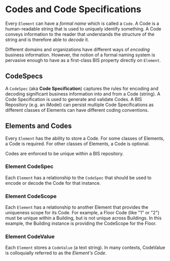# Codes and Code Specifications

Every `Element` can have a *formal name* which is called a `Code`.
A Code is a human-readable string that is used to uniquely identify something.
A Code conveys information to the reader that understands the structure of the string and is therefore able to *decode* it.

Different domains and organizations have different ways of *encoding* business information.
However, the notion of a formal naming system is pervasive enough to have as a first-class BIS property directly on `Element`.

## CodeSpecs

A `CodeSpec` (aka **Code Specification**) captures the rules for encoding and decoding significant business information into and from a Code (string).
A Code Specification is used to generate and validate Codes.
A BIS Repository (e.g. an iModel) can persist multiple Code Specifications as different classes of Elements can have different coding conventions.

## Elements and Codes

Every `Element` has the ability to store a Code. For some classes of Elements, a Code is required.
For other classes of Elements, a Code is optional.

Codes are enforced to be unique within a BIS repository.

### Element CodeSpec

Each `Element` has a relationship to the `CodeSpec` that should be used to encode or decode the Code for that instance.

### Element CodeScope

Each `Element` has a relationship to another Element that provides the uniqueness scope for its Code.
For example, a Floor Code (like "1" or "2") must be unique within a Building, but is not unique across Buildings.
In this example, the Building instance is providing the CodeScope for the Floor.

### Element CodeValue

Each `Element` stores a `CodeValue` (a text string).
In many contexts, CodeValue is colloquially referred to as the *Element's Code*.
